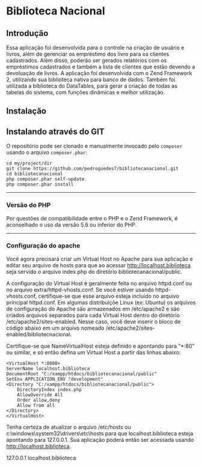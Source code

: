 Biblioteca Nacional
=======================

Introdução
------------
Essa aplicação foi desenvolvida para o controle na criação de usuário e livros, além de gerenciar os empréstimo
dos livro para os clientes cadastrados.
Além disso, poderão ser gerados relatórios com os empréstimos cadastrados e também a lista de clientes que 
estão devendo a devoluação de livros.
A aplicação foi desenvolvida com o Zend Framework 2, utilizando sua biblioteca nativa para banco de dados.
Também foi utilizada a biblioteca do DataTables, para gerar a criação de todas as tabelas do sistema, 
com funções dinâmicas e melhor utilização.

Instalação
------------

Instalando através do GIT
----------------------------

O repositório pode ser clonado e manualmente invocado pelo `composer` usando o arquivo
`composer.phar`:

    cd my/project/dir
    git clone https://github.com/pedroguedes7/bibliotecanacional.git
    cd bibliotecanacional
    php composer.phar self-update
    php composer.phar install

----------------

### Versão do PHP

Por questões de compatibilidade entre o PHP e o Zend Framework, é aconselhado o uso da versão 5.6 ou inferior do PHP.

----------------

### Configuração do apache

Você agora precisará criar um Virtual Host no Apache para sua aplicação e editar seu arquivo de hosts para que ao acessar http://localhost.biblioteca seja servido o arquivo index.php do diretório bibliotecanacional/public.

A configuração do Virtual Host é geralmente feita no arquivo httpd.conf ou no arquivo extra/httpd-vhosts.conf. Se você estiver usando httpd-vhosts.conf, certifique-se que esse arquivo esteja incluido no arquivo principal httpd.conf. Em algumas distribuiçõe Linux (ex: Ubuntu) os arquivos de configuração do Apache são armazenados em /etc/apache2 e são criados arquivos separados para cada Virtual Host dentro do diretório /etc/apache2/sites-enabled. Nesse caso, você deve inserir o bloco de código abaixo em um arquivo nomeado /etc/apache2/sites-enabled/bibliotecnacional.

Certifique-se que NameVirtualHost esteja definido e apontando para “*:80” ou similar, e só então defina um Virtual Host a partir das linhas abaixo:

    <VirtualHost *:8080>
    ServerName localhost.biblioteca
    DocumentRoot "C:/xampp/htdocs/bibliotecanacional/public"
    SetEnv APPLICATION_ENV "development"
    <Directory "C:/xampp/htdocs/bibliotecanacional/public">
        DirectoryIndex index.php
        AllowOverride All
        Order allow,deny
        Allow from all
    </Directory>
    </VirtualHost>


Tenha certeza de atualizar o arquivo /etc/hosts ou c:\windows\system32\drivers\etc\hosts para que localhost.biblioteca esteja apontando para 127.0.0.1. Sua aplicação poderá então ser acessada usando http://localhost.biblioteca.

127.0.0.1               localhost.biblioteca

